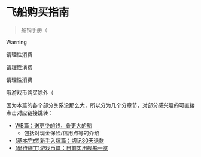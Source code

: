 # 飞船购买指南

> 船销手册（

> [!WARNING]
> 请理性消费
>
> 请理性消费
>
> 请理性消费
>
> 哦游戏币购买除外（

因为本篇的各个部分关系没那么大，所以分为几个分章节，对部分感兴趣的可直接点击对应链接跳转：

- [WB篇：送更少的钱，叠更大的船](/docs/help-docs/buy-ships/wb.md)
    - 包括对现金保险/信用点等的介绍
- [(基本完成)新手入坑篇：切记30天退款](/docs/help-docs/buy-ships/newbie.md)
- [(尚待施工)游戏币篇：目前实用舰船一览](/docs/help-docs/buy-ships/auec.md)